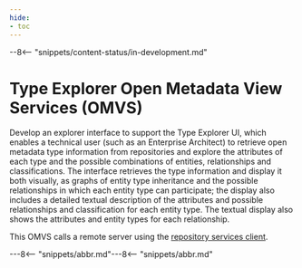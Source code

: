 ```yaml
---
hide:
- toc
---
```


<!-- SPDX-License-Identifier: CC-BY-4.0 -->
<!-- Copyright Contributors to the Egeria project. -->

--8<-- "snippets/content-status/in-development.md"
  
# Type Explorer Open Metadata View Services (OMVS)

Develop an explorer interface to support the Type Explorer UI, which enables a technical user (such as an Enterprise Architect) to 
retrieve open metadata type information from repositories and explore the attributes of each type and the possible combinations of 
entities, relationships and classifications. The interface retrieves the type information and display it both visually, as graphs
of entity type inheritance and the possible relationships in which each entity type can participate; the display also includes a 
detailed textual description of the attributes and possible relationships and classification for each entity type. The textual
display also shows the attributes and entity types for each relationship.

This OMVS calls a remote server using the [repository services client](/egeria-docs/services/omrs).

---8<-- "snippets/abbr.md"---8<-- "snippets/abbr.md"